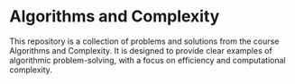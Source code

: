# Algorithms and Complexity

This repository is a collection of problems and solutions from the course Algorithms and Complexity. It is designed to provide clear examples of algorithmic problem-solving, with a focus on efficiency and computational complexity.
